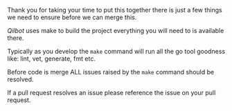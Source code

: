 Thank you for taking your time to put this together there is just a few things we need to ensure before we can merge this.

*Qilbot* uses make to build the project everything you will need to is available there.

Typically as you develop the `make` command will run all the go tool goodness like: lint, vet, generate, fmt etc.

Before code is merge ALL issues raised by the `make` command should be resolved.

If a pull request resolves an issue please reference the issue on your pull request.